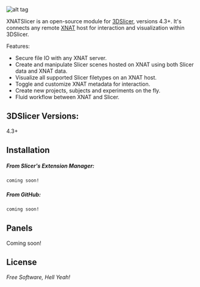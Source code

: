 ![alt tag](https://raw.github.com/skumar221/XNATSlicer/master/XnatSlicer/Resources/Icons/XNATSlicer-MainIcon.png)

XNATSlicer is an open-source module for [3DSlicer](http://www.slicer.org/), versions 4.3+.  It's connects any remote [XNAT](http://www.xnat.org/) host for interaction and visualization within 3DSlicer.

Features:
* Secure file IO with any XNAT server.
* Create and manipulate Slicer scenes hosted on XNAT using both Slicer data and XNAT data.
* Visualize all supported Slicer filetypes on an XNAT host.
* Toggle and customize XNAT metadata for interaction.
* Create new projects, subjects and experiments on the fly.
* Fluid workflow between XNAT and Slicer.




3DSlicer Versions:
----
4.3+




Installation
--------------

##### From Slicer's Extension Manager:

```sh
coming soon!
```


##### From GitHub:

```sh
coming soon!
```

Panels
--------------
Coming soon!


License
----

*Free Software, Hell Yeah!*
  
    